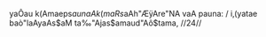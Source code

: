 yaÔau k(Amaeps$aunaA k(maR s$aAh"ÆÿAre"NA vaA pauna: /
i‚(yatae baò"laAyaAs$aM ta‰"Ajas$amaud"Aô$tama, //24//